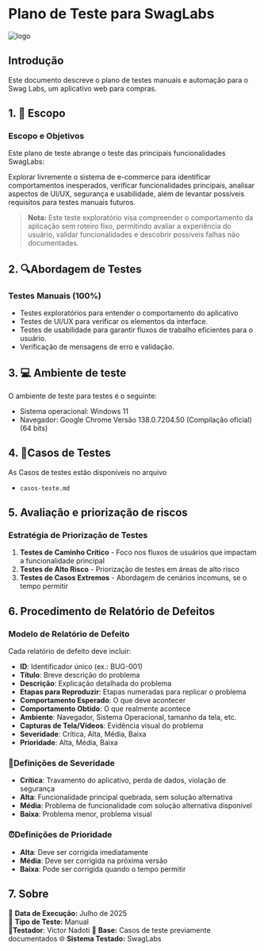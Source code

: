 # Plano de Teste para SwagLabs
![logo](https://github.com/vnadoti/manual-test-swaglabs/evidencias/swag-labs.png)

## Introdução

Este documento descreve o plano de testes manuais e automação para o Swag Labs, um aplicativo web para compras.

## 1. 📄 Escopo

### Escopo e Objetivos
Este plano de teste abrange o teste das principais funcionalidades  SwagLabs:

Explorar livremente o sistema de e-commerce para identificar comportamentos inesperados, verificar funcionalidades principais, analisar aspectos de UI/UX, segurança e usabilidade, além de levantar possíveis requisitos para testes manuais futuros.

> **Nota:** Este teste exploratório visa compreender o comportamento da aplicação sem roteiro fixo, permitindo avaliar a experiência do usuário, validar funcionalidades e descobrir possíveis falhas não documentadas.

## 2. 🔍Abordagem de Testes

### Testes Manuais (100%)
- Testes exploratórios para entender o comportamento do aplicativo
- Testes de UI/UX para verificar os elementos da interface.
- Testes de usabilidade para garantir fluxos de trabalho eficientes para o usuário.
- Verificação de mensagens de erro e validação.

## 3. 💻 Ambiente de teste
O ambiente de teste para testes é o seguinte:

- Sistema operacional: Windows 11 
- Navegador: Google Chrome Versão 138.0.7204.50 (Compilação oficial) (64 bits)

## 4. 📑Casos de Testes

As Casos de testes estão disponíveis no arquivo
- `casos-teste.md`

## 5. Avaliação e priorização de riscos

### Estratégia de Priorização de Testes
1. **Testes de Caminho Crítico** - Foco nos fluxos de usuários que impactam a funcionalidade principal
2. **Testes de Alto Risco** - Priorização de testes em áreas de alto risco
3. **Testes de Casos Extremos** - Abordagem de cenários incomuns, se o tempo permitir

## 6. Procedimento de Relatório de Defeitos

### Modelo de Relatório de Defeito
Cada relatório de defeito deve incluir:
- **ID**: Identificador único (ex.: BUG-001)
- **Título**: Breve descrição do problema
- **Descrição**: Explicação detalhada do problema
- **Etapas para Reproduzir**: Etapas numeradas para replicar o problema
- **Comportamento Esperado**: O que deve acontecer
- **Comportamento Obtido**: O que realmente acontece
- **Ambiente**: Navegador, Sistema Operacional, tamanho da tela, etc.
- **Capturas de Tela/Vídeos**: Evidência visual do problema
- **Severidade**: Crítica, Alta, Média, Baixa
- **Prioridade**: Alta, Média, Baixa

### 🚨Definições de Severidade
- **Crítica**: Travamento do aplicativo, perda de dados, violação de segurança
- **Alta**: Funcionalidade principal quebrada, sem solução alternativa
- **Média**: Problema de funcionalidade com solução alternativa disponível
- **Baixa**: Problema menor, problema visual

### ⏰Definições de Prioridade
- **Alta**: Deve ser corrigida imediatamente
- **Média**: Deve ser corrigida na próxima versão
- **Baixa**: Pode ser corrigida quando o tempo permitir

## 7. Sobre
📅 **Data de Execução:** Julho de 2025  
🧪 **Tipo de Teste:** Manual  
👤**Testador**: Victor Nadoti
🧠 **Base:** Casos de teste previamente documentados
🌐 **Sistema Testado:** SwagLabs